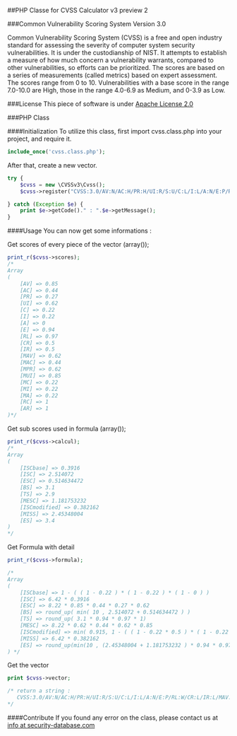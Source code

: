 ##PHP Classe for CVSS Calculator v3 preview 2

###Common Vulnerability Scoring System Version 3.0

Common Vulnerability Scoring System (CVSS) is a free and open industry standard for assessing the severity of computer system security vulnerabilities. It is under the custodianship of NIST. It attempts to establish a measure of how much concern a vulnerability warrants, compared to other vulnerabilities, so efforts can be prioritized. The scores are based on a series of measurements (called metrics) based on expert assessment. The scores range from 0 to 10. Vulnerabilities with a base score in the range 7.0-10.0 are High, those in the range 4.0-6.9 as Medium, and 0-3.9 as Low.

###License
This piece of software is under [Apache License 2.0](http://www.apache.org/licenses/LICENSE-2.0)

###PHP Class

####Initialization
To utilize this class, first import cvss.class.php into your project, and require it.
```php
include_once('cvss.class.php');
```

After that, create a new vector.
```php
try {
	$cvss = new \CVSSv3\Cvss();
	$cvss->register("CVSS:3.0/AV:N/AC:H/PR:H/UI:R/S:U/C:L/I:L/A:N/E:P/RL:W/CR:L/IR:L/MAV:A/MAC:H/MPR:L/MUI:N/MS:U/MC:L/MI:L/MA:L");

} catch (Exception $e) {
	print $e->getCode()." : ".$e->getMessage();
}
```

####Usage
You can now get some informations :

Get scores of every piece of the vector (array());
```php
print_r($cvss->scores);
/*
Array
(
    [AV] => 0.85
    [AC] => 0.44
    [PR] => 0.27
    [UI] => 0.62
    [C] => 0.22
    [I] => 0.22
    [A] => 0
    [E] => 0.94
    [RL] => 0.97
    [CR] => 0.5
    [IR] => 0.5
    [MAV] => 0.62
    [MAC] => 0.44
    [MPR] => 0.62
    [MUI] => 0.85
    [MC] => 0.22
    [MI] => 0.22
    [MA] => 0.22
    [RC] => 1
    [AR] => 1
)*/
```

Get sub scores used in formula (array());
```php
print_r($cvss->calcul);
/*
Array
(
    [ISCbase] => 0.3916
    [ISC] => 2.514072
    [ESC] => 0.514634472
    [BS] => 3.1
    [TS] => 2.9
    [MESC] => 1.181753232
    [ISCmodified] => 0.382162
    [MISS] => 2.45348004
    [ES] => 3.4
)	
*/
```

Get Formula with detail
```php
print_r($cvss->formula);

/*
Array
(
    [ISCbase] => 1 - ( ( 1 - 0.22 ) * ( 1 - 0.22 ) * ( 1 - 0 ) )
    [ISC] => 6.42 * 0.3916
    [ESC] => 8.22 * 0.85 * 0.44 * 0.27 * 0.62
    [BS] => round_up( min( 10 , 2.514072 + 0.514634472 ) )
    [TS] => round_up( 3.1 * 0.94 * 0.97 * 1)
    [MESC] => 8.22 * 0.62 * 0.44 * 0.62 * 0.85
    [ISCmodified] => min( 0.915, 1 - ( ( 1 - 0.22 * 0.5 ) * ( 1 - 0.22 * 0.5 ) * ( 1 - 0.22 * 1 ) ) )
    [MISS] => 6.42 * 0.382162
    [ES] => round_up(min(10 , (2.45348004 + 1.181753232 ) * 0.94 * 0.97 * 1),1)
) */
```

Get the vector
```php
print $cvss->vector;

/* return a string : 
   CVSS:3.0/AV:N/AC:H/PR:H/UI:R/S:U/C:L/I:L/A:N/E:P/RL:W/CR:L/IR:L/MAV:A/MAC:H/MPR:L/MUI:N/MS:U/MC:L/MI:L/MA:L 
*/
```

####Contribute
If you found any error on the class, please contact us at [info at security-database.com]()
